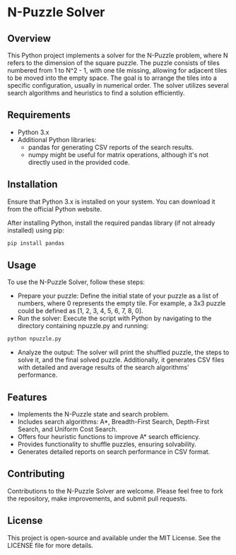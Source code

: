 # N-Puzzle Solver

## Overview

This Python project implements a solver for the N-Puzzle problem, where N refers to the dimension of the square puzzle. The puzzle consists of tiles numbered from 1 to N^2 - 1, with one tile missing, allowing for adjacent tiles to be moved into the empty space. The goal is to arrange the tiles into a specific configuration, usually in numerical order. The solver utilizes several search algorithms and heuristics to find a solution efficiently.

## Requirements

- Python 3.x
- Additional Python libraries:
  - pandas for generating CSV reports of the search results.
  - numpy might be useful for matrix operations, although it's not directly used in the provided code.
## Installation

Ensure that Python 3.x is installed on your system. You can download it from the official Python website.

After installing Python, install the required pandas library (if not already installed) using pip:

```bash
pip install pandas
```
## Usage

To use the N-Puzzle Solver, follow these steps:

- Prepare your puzzle: Define the initial state of your puzzle as a list of numbers, where 0 represents the empty tile. For example, a 3x3 puzzle could be defined as [1, 2, 3, 4, 5, 6, 7, 8, 0].
- Run the solver: Execute the script with Python by navigating to the directory containing npuzzle.py and running:
```bash
python npuzzle.py
```
- Analyze the output: The solver will print the shuffled puzzle, the steps to solve it, and the final solved puzzle. Additionally, it generates CSV files with detailed and average results of the search algorithms' performance.
## Features

- Implements the N-Puzzle state and search problem.
- Includes search algorithms: A*, Breadth-First Search, Depth-First Search, and Uniform Cost Search.
- Offers four heuristic functions to improve A* search efficiency.
- Provides functionality to shuffle puzzles, ensuring solvability.
- Generates detailed reports on search performance in CSV format.
## Contributing

Contributions to the N-Puzzle Solver are welcome. Please feel free to fork the repository, make improvements, and submit pull requests.

## License

This project is open-source and available under the MIT License. See the LICENSE file for more details.
